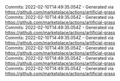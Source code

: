 Commits: 2022-02-10T14:49:35.054Z - Generated via https://github.com/marketplace/actions/artificial-grass
<br>
Commits: 2022-02-10T14:49:35.054Z - Generated via https://github.com/marketplace/actions/artificial-grass
<br>
Commits: 2022-02-10T14:49:35.054Z - Generated via https://github.com/marketplace/actions/artificial-grass
<br>
Commits: 2022-02-10T14:49:35.054Z - Generated via https://github.com/marketplace/actions/artificial-grass
<br>
Commits: 2022-02-10T14:49:35.054Z - Generated via https://github.com/marketplace/actions/artificial-grass
<br>
Commits: 2022-02-10T14:49:35.054Z - Generated via https://github.com/marketplace/actions/artificial-grass
<br>
Commits: 2022-02-10T14:49:35.054Z - Generated via https://github.com/marketplace/actions/artificial-grass
<br>
